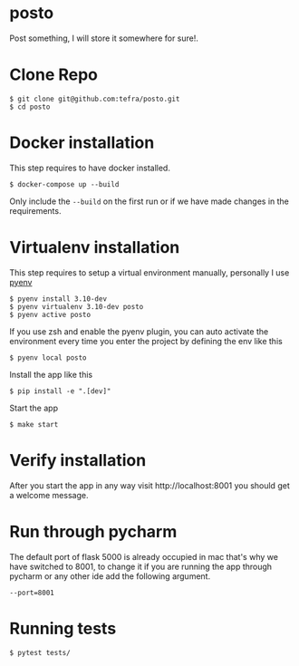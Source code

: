 # posto

Post something, I will store it somewhere for sure!.

# Clone Repo

```console
$ git clone git@github.com:tefra/posto.git
$ cd posto
```

# Docker installation

This step requires to have docker installed.

```console
$ docker-compose up --build
```

Only include the `--build` on the first run or if we have made changes in the requirements.

# Virtualenv installation

This step requires to setup a virtual environment manually, personally I use [pyenv](https://github.com/pyenv/pyenv-installer)

```console
$ pyenv install 3.10-dev
$ pyenv virtualenv 3.10-dev posto
$ pyenv active posto
```

If you use zsh and enable the pyenv plugin, you can auto activate the environment every time you enter the project by defining the env like this

```console
$ pyenv local posto
```

Install the app like this

```console
$ pip install -e ".[dev]"
```

Start the app

```console
$ make start
```

# Verify installation

After you start the app in any way visit http://localhost:8001 you should get a welcome message.

# Run through pycharm

The default port of flask 5000 is already occupied in mac that's why we have switched to 8001, to
change it if you are running the app through pycharm or any other ide add the following argument.

```console
--port=8001
```


# Running tests

```console
$ pytest tests/
```
